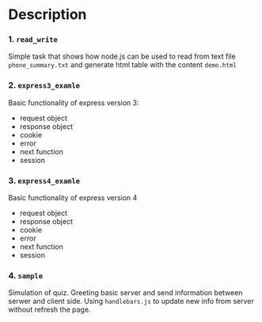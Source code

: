 Description
================

### 1. `read_write`

Simple task that shows how node.js can be used to read from text file `phone_summary.txt` and generate html table with the content `demo.html`

### 2. `express3_examle `

Basic functionality of express version 3:
 - request object
 - response object
 - cookie
 - error
 - next function
 - session


### 3. `express4_examle`

Basic functionality of express  version    4
 - request object
 - response object
 - cookie
 - error
 - next function
 - session

### 4. `sample`

Simulation of quiz. Greeting basic server and send information between serwer and client side. Using `handlebars.js` to update new info from server without refresh the page.